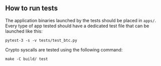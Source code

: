 ## How to run tests

The application binaries launched by the tests should be placed in `apps/`.
Every type of app tested should have a dedicated test file that can be launched like this:

```console
pytest-3 -s -v tests/test_btc.py
```

Crypto syscalls are tested using the following command:

```console
make -C build/ test
```
